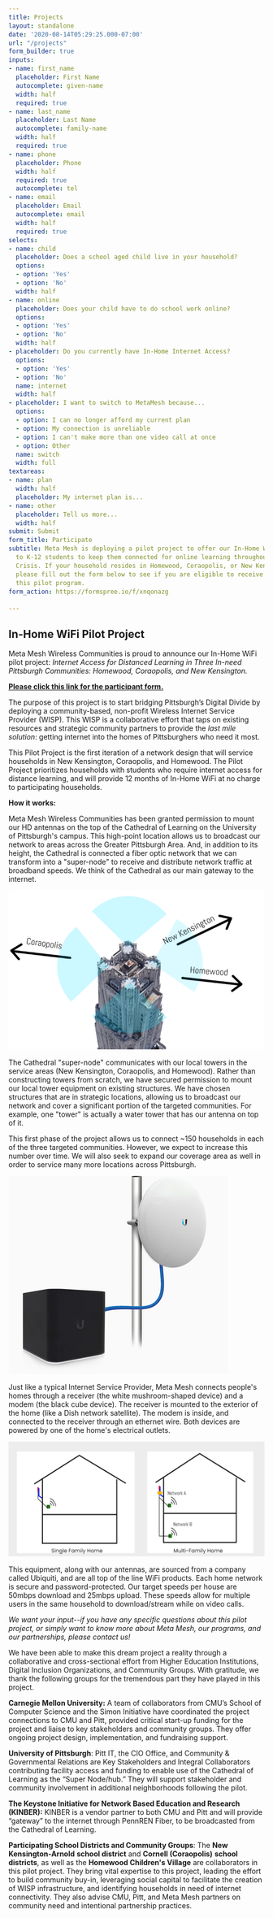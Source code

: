 ```yaml
---
title: Projects
layout: standalone
date: '2020-08-14T05:29:25.000-07:00'
url: "/projects"
form_builder: true
inputs:
- name: first_name
  placeholder: First Name
  autocomplete: given-name
  width: half
  required: true
- name: last_name
  placeholder: Last Name
  autocomplete: family-name
  width: half
  required: true
- name: phone
  placeholder: Phone
  width: half
  required: true
  autocomplete: tel
- name: email
  placeholder: Email
  autocomplete: email
  width: half
  required: true
selects:
- name: child
  placeholder: Does a school aged child live in your household?
  options:
  - option: 'Yes'
  - option: 'No'
  width: half
- name: online
  placeholder: Does your child have to do school work online?
  options:
  - option: 'Yes'
  - option: 'No'
  width: half
- placeholder: Do you currently have In-Home Internet Access?
  options:
  - option: 'Yes'
  - option: 'No'
  name: internet
  width: half
- placeholder: I want to switch to MetaMesh because...
  options:
  - option: I can no longer afford my current plan
  - option: My connection is unreliable
  - option: I can't make more than one video call at once
  - option: Other
  name: switch
  width: full
textareas:
- name: plan
  width: half
  placeholder: My internet plan is...
- name: other
  placeholder: Tell us more...
  width: half
submit: Submit
form_title: Participate
subtitle: Meta Mesh is deploying a pilot project to offer our In-Home WiFi services
  to K-12 students to keep them connected for online learning throughout the COVID-19
  Crisis. If your household resides in Homewood, Coraopolis, or New Kensington-Arnold,
  please fill out the form below to see if you are eligible to receive services through
  this pilot program.
form_action: https://formspree.io/f/xnqonazg

---
```

## In-Home WiFi Pilot Project

Meta Mesh Wireless Communities is proud to announce our In-Home WiFi pilot project: _Internet Access for Distanced Learning in Three In-need Pittsburgh Communities: Homewood, Coraopolis, and New Kensington._

[**Please click this link for the participant form.**](#contact)

The purpose of this project is to start bridging Pittsburgh’s Digital Divide by deploying a community-based, non-profit Wireless Internet Service Provider (WISP). This WISP is a collaborative effort that taps on existing resources and strategic community partners to provide the _last mile solution_: getting internet into the homes of Pittsburghers who need it most.

This Pilot Project is the first iteration of a network design that will service households in New Kensington, Coraopolis, and Homewood. The Pilot Project prioritizes households with students who require internet access for distance learning, and will provide 12 months of In-Home WiFi at no charge to participating households.

**How it works:**

Meta Mesh Wireless Communities has been granted permission to mount our HD antennas on the top of the Cathedral of Learning on the University of Pittsburgh's campus. This high-point location allows us to broadcast our network to areas across the Greater Pittsburgh Area. And, in addition to its height, the Cathedral is connected a fiber optic network that we can transform into a "super-node" to receive and distribute network traffic at broadband speeds. We think of the Cathedral as our main gateway to the internet.

![](/images/screenshot-14.png "Cathedral Super-Node")

The Cathedral "super-node" communicates with our local towers in the service areas (New Kensington, Coraopolis, and Homewood). Rather than constructing towers from scratch, we have secured permission to mount our local tower equipment on existing structures. We have chosen structures that are in strategic locations, allowing us to broadcast our network and cover a significant portion of the targeted communities. For example, one "tower" is actually a water tower that has our antenna on top of it.

This first phase of the project allows us to connect \~150 households in each of the three targeted communities. However, we expect to increase this number over time. We will also seek to expand our coverage area as well in order to service many more locations across Pittsburgh.

![](/images/aircube-feature-poe2.jpg)

Just like a typical Internet Service Provider, Meta Mesh connects people's homes through a receiver (the white mushroom-shaped device) and a modem (the black cube device). The receiver is mounted to the exterior of the home (like a Dish network satellite). The modem is inside, and connected to the receiver through an ethernet wire. Both devices are powered by one of the home's electrical outlets.

![](/images/screenshot-12.png)

This equipment, along with our antennas, are sourced from a company called Ubiquiti, and are all top of the line WiFi products. Each home network is secure and password-protected. Our target speeds per house are 50mbps download and 25mbps upload. These speeds allow for multiple users in the same household to download/stream while on video calls.

_We want your input--if you have any specific questions about this pilot project, or simply want to know more about Meta Mesh, our programs, and our partnerships, please contact us!_

We have been able to make this dream project a reality through a collaborative and cross-sectional effort from Higher Education Institutions, Digital Inclusion Organizations, and Community Groups. With gratitude, we thank the following groups for the tremendous part they have played in this project.

**Carnegie Mellon University:** A team of collaborators from CMU’s School of Computer Science and the Simon Initiative have coordinated the project connections to CMU and Pitt, provided critical start-up funding for the project and liaise to key stakeholders and community groups. They offer ongoing project design, implementation, and fundraising support.

**University of Pittsburgh**: Pitt IT, the CIO Office, and Community & Governmental Relations are Key Stakeholders and Integral Collaborators contributing facility access and funding to enable use of the Cathedral of Learning as the “Super Node/hub.” They will support stakeholder and community involvement in additional neighborhoods following the pilot.

**The Keystone Initiative for Network Based Education and Research (KINBER):** KINBER is a vendor partner to both CMU and Pitt and will provide “gateway” to the internet through PennREN Fiber, to be broadcasted from the Cathedral of Learning.

**Participating School Districts and Community Groups**: The **New Kensington-Arnold** **school district** and **Cornell (Coraopolis)** **school districts**, as well as the **Homewood Children's Village** are collaborators in this pilot project. They bring vital expertise to this project, leading the effort to build community buy-in, leveraging social capital to facilitate the creation of WISP infrastructure, and identifying households in need of internet connectivity. They also advise CMU, Pitt, and Meta Mesh partners on community need and intentional partnership practices.